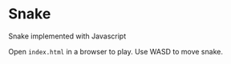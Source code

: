 Snake
=====

Snake implemented with Javascript

Open `index.html` in a browser to play. Use WASD to move snake.

